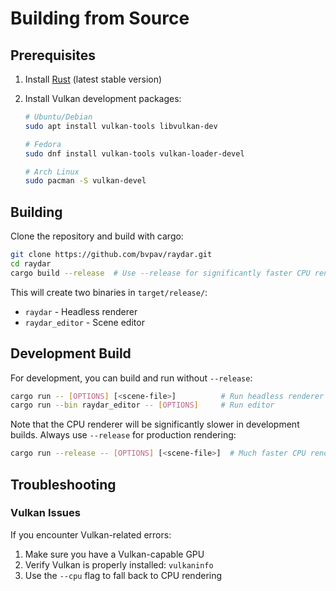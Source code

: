 # Building from Source

## Prerequisites

1. Install [Rust](https://rustup.rs/) (latest stable version)
2. Install Vulkan development packages:

   ```bash
   # Ubuntu/Debian
   sudo apt install vulkan-tools libvulkan-dev

   # Fedora
   sudo dnf install vulkan-tools vulkan-loader-devel

   # Arch Linux
   sudo pacman -S vulkan-devel
   ```

## Building

Clone the repository and build with cargo:

```bash
git clone https://github.com/bvpav/raydar.git
cd raydar
cargo build --release  # Use --release for significantly faster CPU rendering
```

This will create two binaries in `target/release/`:

- `raydar` - Headless renderer
- `raydar_editor` - Scene editor

## Development Build

For development, you can build and run without `--release`:

```bash
cargo run -- [OPTIONS] [<scene-file>]          # Run headless renderer
cargo run --bin raydar_editor -- [OPTIONS]     # Run editor
```

Note that the CPU renderer will be significantly slower in development builds. Always use `--release` for production rendering:

```bash
cargo run --release -- [OPTIONS] [<scene-file>]  # Much faster CPU rendering
```

## Troubleshooting

### Vulkan Issues

If you encounter Vulkan-related errors:

1. Make sure you have a Vulkan-capable GPU
2. Verify Vulkan is properly installed: `vulkaninfo`
3. Use the `--cpu` flag to fall back to CPU rendering
